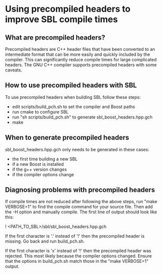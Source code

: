 # Using precompiled headers to improve SBL compile times

## What are precompiled headers?

Precompiled headers are C++ header files that have been converted to 
an intermediate format that can be more easily and quickly included 
by the compiler.  This can significantly reduce compile times for 
large complicated headers.  The GNU C++ compiler supports 
precompiled headers with some caveats.

## How to use precompiled headers with SBL

To use precompiled headers when building SBL follow these steps:
- edit scripts/build_pch.sh to set the compiler and Boost paths
- run cmake to configure SBL
- run "sh scripts/build_pch.sh" to generate sbl_boost_headers.hpp.gch
- make

## When to generate precompiled headers

sbl_boost_headers.hpp.gch only needs to be generated in these cases:
- the first time building a new SBL
- if a new Boost is installed
- if the g++ version changes
- if the compiler options change

## Diagnosing problems with precompiled headers

If compile times are not reduced after following the above steps, 
run "make VERBOSE=1" to find the compile command for your source 
file.  Then add the -H option and manually compile.  The first 
line of output should look like this:
 
! <PATH_TO_SBL>/sbl/sbl_boost_headers.hpp.gch

If the first character is '.' instead of '!' then the precompiled 
header is missing.  Go back and run build_pch.sh. 

If the first character is 'x' instead of '!' then the precompiled 
header was rejected.  This most likely because the compiler options 
changed.  Ensure that the options in build_pch.sh match those in 
the "make VERBOSE=1" output.
 
